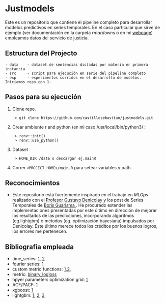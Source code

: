# Justmodels 

Este es un repositorio que contiene el pipeline completo para desarrollar modelos predictivos en series temporales. En el caso particular que sirve de ejemplo (ver documentación en la carpeta *rmardowns* o en mi [webpage](https://castillosebastian.github.io/)) empleamos datos del servicio de justicia. 

## Estructura del Projecto

```
- data    - dataset de sentencias dictadas por materia en primera instancia 				
- src     - script para ejecución en serie del pipeline completo 
- exp     - experimentos corridos en el desarrollo de modelos. Iniciamos repo con 1.
```

## Pasos para su ejecución

1. Clone repo.

        > git clone https://github.com/castillosebastian/justmodels.git
    
2. Crear ambiente r and python (en mi caso /usr/local/bin/python3) :
        
        > renv::init()
        > renv::use_python()

3. Dataset 

        > HOME_DIR /data o descargar ej.mainR

4. Correr `<PROJECT_HOME>/main.R` para setear variables y path

## Reconocimientos

- Este repositorio está fuertemente inspirado en el trabajo en *MLOps* realizado con el [Profesor Gustavo Denicolay](https://github.com/castillosebastian/labo) y los post de Series Temporales de [Boris Guarisma ](https://blog.bguarisma.com/). He procurado extender las implementaciones presentadas por este último en dirección de mejorar los resultados de las predicciones, incorporando algoritmos (eg.lightgbm) o métodos (eg. optimización bayesiana) impulsados por Denicolay. Éste último merece todos los créditos por los buenos logros, los errores me pertenecen.    

## Bibliografía empleada

- time_series: [1](https://otexts.com/fpp3/), [2](https://wires.onlinelibrary.wiley.com/doi/epdf/10.1002/widm.1475)
- fourier series: [1](https://conceptosclaros.com/transformada-de-fourier/)
- custom metric functions: [1](https://towardsdatascience.com/custom-loss-functions-for-gradient-boosting-f79c1b40466d),[2](https://github.com/manifoldai/mf-eng-public/blob/master/notebooks/custom_loss_lightgbm.ipynb),
- metric: [binary_logloss](https://towardsdatascience.com/intuition-behind-log-loss-score-4e0c9979680a#:~:text=Log%2Dloss%20is%20indicative%20of,is%20the%20log%2Dloss%20value.)
- hpyer parameters optimization grid: [1](https://github.com/Microsoft/LightGBM/issues/695)  
- ACF/PACF: [1](https://towardsdatascience.com/identifying-ar-and-ma-terms-using-acf-and-pacf-plots-in-time-series-forecasting-ccb9fd073db8)
- xgboost: [1](https://towardsdatascience.com/machine-learning-part-18-boosting-algorithms-gradient-boosting-in-python-ef5ae6965be4)
- lightgbm: [1](https://proceedings.neurips.cc/paper/2017/file/6449f44a102fde848669bdd9eb6b76fa-Paper.pdf), [2](https://lightgbm.readthedocs.io/en/v3.3.2/),  [3](https://towardsdatascience.com/lightgbm-vs-xgboost-which-algorithm-win-the-race-1ff7dd4917d)
